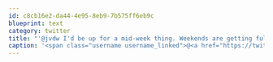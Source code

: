 ```yaml
---
id: c8cb16e2-da44-4e95-8eb9-7b575ff6eb9c
blueprint: text
category: twitter
title: "'@jvdw I'd be up for a mid-week thing. Weekends are getting full!"
caption: '<span class="username username_linked">@<a href="https://twitter.com/jvdw" title="John van der Woude">jvdw</a></span> I''d be up for a mid-week thing. Weekends are getting full!'
---
```

